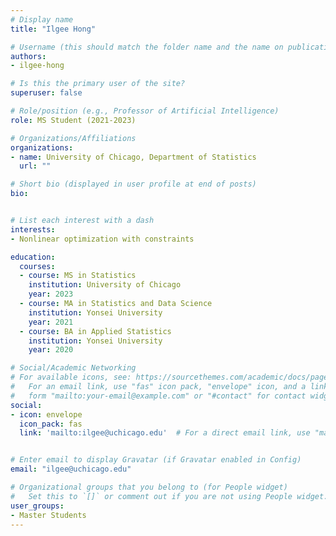 ```yaml
---
# Display name
title: "Ilgee Hong"

# Username (this should match the folder name and the name on publications)
authors:
- ilgee-hong

# Is this the primary user of the site?
superuser: false

# Role/position (e.g., Professor of Artificial Intelligence)
role: MS Student (2021-2023)

# Organizations/Affiliations
organizations:
- name: University of Chicago, Department of Statistics
  url: ""

# Short bio (displayed in user profile at end of posts)
bio:


# List each interest with a dash
interests:
- Nonlinear optimization with constraints

education:
  courses:
  - course: MS in Statistics
    institution: University of Chicago
    year: 2023  
  - course: MA in Statistics and Data Science
    institution: Yonsei University
    year: 2021  
  - course: BA in Applied Statistics
    institution: Yonsei University
    year: 2020  

# Social/Academic Networking
# For available icons, see: https://sourcethemes.com/academic/docs/page-builder/#icons
#   For an email link, use "fas" icon pack, "envelope" icon, and a link in the
#   form "mailto:your-email@example.com" or "#contact" for contact widget.
social:
- icon: envelope
  icon_pack: fas
  link: 'mailto:ilgee@uchicago.edu'  # For a direct email link, use "mailto:test@example.org".


# Enter email to display Gravatar (if Gravatar enabled in Config)
email: "ilgee@uchicago.edu"

# Organizational groups that you belong to (for People widget)
#   Set this to `[]` or comment out if you are not using People widget.
user_groups:
- Master Students
---
```

